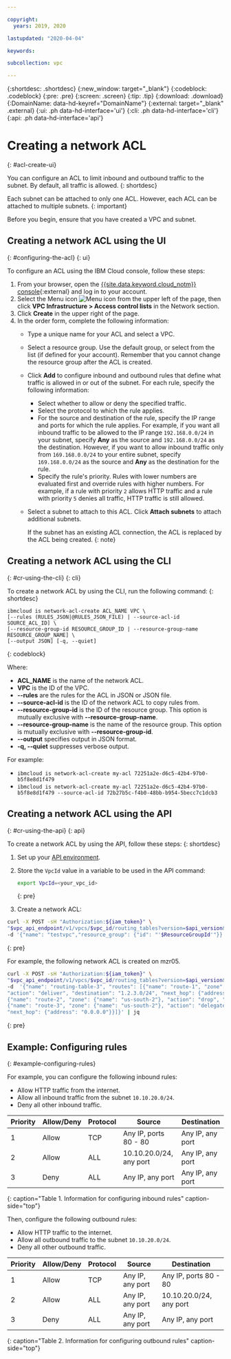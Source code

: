 ```yaml
---

copyright:
  years: 2019, 2020

lastupdated: "2020-04-04"

keywords:  

subcollection: vpc

---
```


{:shortdesc: .shortdesc}
{:new_window: target="_blank"}
{:codeblock: .codeblock}
{:pre: .pre}
{:screen: .screen}
{:tip: .tip}
{:download: .download}
{:DomainName: data-hd-keyref="DomainName"}
{:external: target="_blank" .external}
{:ui: .ph data-hd-interface='ui'}
{:cli: .ph data-hd-interface='cli'}
{:api: .ph data-hd-interface='api'}

# Creating a network ACL
{: #acl-create-ui}

You can configure an ACL to limit inbound and outbound traffic to the subnet. By default, all traffic is allowed.
{: shortdesc}

Each subnet can be attached to only one ACL. However, each ACL can be attached to multiple subnets.
{: important}

Before you begin, ensure that you have created a VPC and subnet.

## Creating a network ACL using the UI
{: #configuring-the-acl}
{: ui}

To configure an ACL using the IBM Cloud console, follow these steps:

1. From your browser, open the [{{site.data.keyword.cloud_notm}} console](https://cloud.ibm.com){:external} and log in to your account.
1. Select the Menu icon ![Menu icon](../../icons/icon_hamburger.svg) from the upper left of the page, then click **VPC Infrastructure > Access control lists** in the Network section.
1. Click **Create** in the upper right of the page.
1. In the order form, complete the following information:
   * Type a unique name for your ACL and select a VPC.
   * Select a resource group. Use the default group, or select from the list (if defined for your account). Remember that you cannot change the resource group after the ACL is created.
   * Click **Add** to configure inbound and outbound rules that define what traffic is allowed in or out of the subnet. For each rule, specify the following information:
      * Select whether to allow or deny the specified traffic.
      * Select the protocol to which the rule applies.  
      * For the source and destination of the rule, specify the IP range and ports for which the rule applies. For example, if you want all inbound traffic to be allowed to the IP range `192.168.0.0/24` in your subnet, specify **Any** as the source and `192.168.0.0/24` as the destination. However, if you want to allow inbound traffic only from `169.168.0.0/24` to your entire subnet, specify `169.168.0.0/24` as the source and **Any** as the destination for the rule.
      * Specify the rule's priority. Rules with lower numbers are evaluated first and override rules with higher numbers. For example, if a rule with priority `2` allows HTTP traffic and a rule with priority `5` denies all traffic, HTTP traffic is still allowed.   
   * Select a subnet to attach to this ACL. Click **Attach subnets** to attach additional subnets.  

      If the subnet has an existing ACL connection, the ACL is replaced by the ACL being created.
      {: note}

## Creating a network ACL using the CLI
{: #cr-using-the-cli}
{: cli}

To create a network ACL by using the CLI, run the following command:
{: shortdesc}

```
ibmcloud is network-acl-create ACL_NAME VPC \
[--rules (RULES_JSON|@RULES_JSON_FILE) | --source-acl-id SOURCE_ACL_ID] \
[--resource-group-id RESOURCE_GROUP_ID | --resource-group-name RESOURCE_GROUP_NAME] \
[--output JSON] [-q, --quiet]
```
{: codeblock}

Where:

* **ACL_NAME** is the name of the network ACL.
* **VPC** is the ID of the VPC.
* **--rules** are the rules for the ACL in JSON or JSON file.
* **--source-acl-id** is the ID of the network ACL to copy rules from.
* **--resource-group-id** is the ID of the resource group. This option is mutually exclusive with **--resource-group-name**.
* **--resource-group-name** is the name of the resource group. This option is mutually exclusive with **--resource-group-id**.
* **--output** specifies output in JSON format.
* **-q, --quiet** suppresses verbose output.

For example:

- `ibmcloud is network-acl-create my-acl 72251a2e-d6c5-42b4-97b0-b5f8e8d1f479`
- `ibmcloud is network-acl-create my-acl 72251a2e-d6c5-42b4-97b0-b5f8e8d1f479 --source-acl-id 72b27b5c-f4b0-48bb-b954-5becc7c1dcb3`

## Creating a network ACL using the API
{: #cr-using-the-api}
{: api}

To create a network ACL by using the API, follow these steps:
{: shortdesc}

1. Set up your [API environment](/docs/vpc?topic=vpc-set-up-environment#api-prerequisites-setup).
1. Store the `VpcId` value in a variable to be used in the API command:

    ```sh
    export VpcId=<your_vpc_id>
    ```
    {: pre}

1.  Create a network ACL:  

   ```sh
   curl -X POST -sH "Authorization:${iam_token}" \
   "$vpc_api_endpoint/v1/vpcs/$vpc_id/routing_tables?version=$api_version&generation=2" \
   -d '{"name": "testvpc","resource_group": {"id": "'$ResourceGroupId'"}}' | jq
   ```
   {: pre}

   For example, the following network ACL is created on mzr05.

   ```sh
   curl -X POST -sH "Authorization:${iam_token}" \
   "$vpc_api_endpoint/v1/vpcs/$vpc_id/routing_tables?version=$api_version&generation=2" \
   -d  '{"name": "routing-table-3", "routes": [{"name": "route-1", "zone": {"name": "us-south-2"}, \
   "action": "deliver", "destination": "1.2.3.0/24", "next_hop": {"address": "10.0.0.1"}}, \
   {"name": "route-2", "zone": {"name": "us-south-2"}, "action": "drop", "destination": "1.2.4.0/24"}, \
   {"name": "route-3", "zone": {"name": "us-south-2"}, "action": "delegate", "destination": "1.2.5.0/24", \
   "next_hop": {"address": "0.0.0.0"}}]}' | jq
   ```
   {: pre}

## Example: Configuring rules
{: #example-configuring-rules}

For example, you can configure the following inbound rules:

* Allow HTTP traffic from the internet.
* Allow all inbound traffic from the subnet `10.10.20.0/24`.
* Deny all other inbound traffic.

| Priority | Allow/Deny | Protocol | Source | Destination |
|--------------|-----------|------|------|------|
| 1 | Allow | TCP | Any IP, ports 80 - 80 |Any IP, any port|
| 2 | Allow | ALL | 10.10.20.0/24, any port |Any IP, any port|
| 3 | Deny| ALL | Any IP, any port |Any IP, any port|
{: caption="Table 1. Information for configuring inbound rules" caption-side="top"}

Then, configure the following outbound rules:

* Allow HTTP traffic to the internet.
* Allow all outbound traffic to the subnet `10.10.20.0/24`.
* Deny all other outbound traffic.

| Priority | Allow/Deny | Protocol | Source | Destination |
|--------------|-----------|------|------|------|
| 1 | Allow | TCP | Any IP, any port |Any IP, ports 80 - 80  |
| 2 | Allow | ALL | Any IP, any port | 10.10.20.0/24, any port |
| 3 | Deny| ALL | Any IP, any port |Any IP, any port|
{: caption="Table 2. Information for configuring outbound rules" caption-side="top"}
